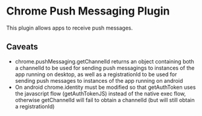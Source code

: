# Chrome Push Messaging Plugin

This plugin allows apps to receive push messages.

## Caveats

* chrome.pushMessaging.getChannelId returns an object containing both a channelId to be used for sending push messagings to instances of the app running on desktop, as well as a registrationId to be used for sending push messages to instances of the app running on android
* On android chrome.identity must be modified so that getAuthToken uses the javascript flow (getAuthTokenJS) instead of the native exec flow, otherwise getChannelId will fail to obtain a channelId (but will still obtain a registrationId)
